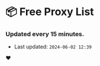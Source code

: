 # :package: Free Proxy List
### Updated every 15 minutes.

- Last updated: `2024-06-02 12:39`

:heart:
